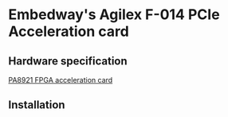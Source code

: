 # Embedway's Agilex F-014 PCIe Acceleration card
## Hardware specification
[PA8921 FPGA acceleration card](https://www.embedway.com/products/118/0?lang=en)
## Installation 
